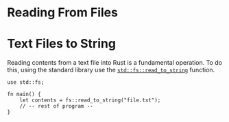 # Reading From Files

# Text Files to String

Reading contents from a text file into Rust is a fundamental operation. To do this, using the standard library use the [`std::fs::read_to_string`](https://doc.rust-lang.org/std/fs/fn.read_to_string.html) function.
```rust-lang
use std::fs;

fn main() {
    let contents = fs::read_to_string("file.txt");
    // -- rest of program -- 
}
```
